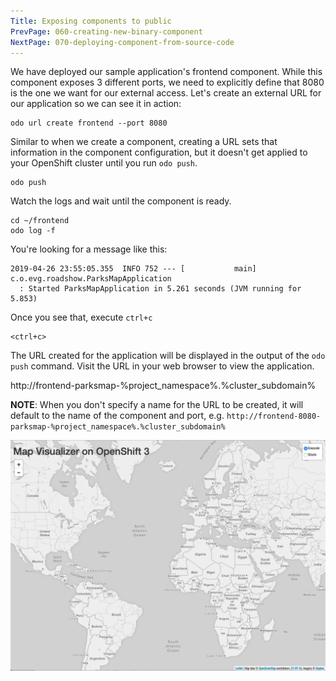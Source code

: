 ```yaml
---
Title: Exposing components to public
PrevPage: 060-creating-new-binary-component
NextPage: 070-deploying-component-from-source-code
---
```


We have deployed our sample application's frontend component. While this component exposes 3 different ports, we need to explicitly define that 8080 is the one we want for our external access. Let's create an external URL for our application so we can see it in action:

```execute-1
odo url create frontend --port 8080
```

Similar to when we create a component, creating a URL sets that information in the component configuration, but it doesn't get applied to your OpenShift cluster until you run `odo push`.

```execute-1
odo push
```

Watch the logs and wait until the component is ready.

```execute-2
cd ~/frontend
odo log -f
```

You're looking for a message like this:

```
2019-04-26 23:55:05.355  INFO 752 --- [           main] c.o.evg.roadshow.ParksMapApplication
  : Started ParksMapApplication in 5.261 seconds (JVM running for 5.853)
```

Once you see that, execute `ctrl+c`

```execute-2
<ctrl+c>
```

The URL created for the application will be displayed in the output of the `odo push` command. Visit the URL in your web browser to view the application.

http://frontend-parksmap-%project_namespace%.%cluster_subdomain%

__NOTE__: When you don't specify a name for the URL to be created, it will default to the name of the component and port, e.g. ``http://frontend-8080-parksmap-%project_namespace%.%cluster_subdomain%``

![parksmap frontend](frontend.png)